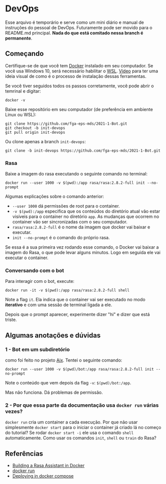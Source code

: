 # DevOps
Esse arquivo é temporário e serve como um mini diário
e manual de instruções do pessoal de DevOps. Futuramente
pode ser movido para o README.md principal. **Nada do que
está comitado nessa branch é permanente**.


## Começando
Certifique-se de que você tem 
[Docker](https://docs.docker.com/get-docker/) instalado em seu
computador. Se você usa Windows 10, será necessário habilitar
o [WSL](https://docs.microsoft.com/pt-br/windows/wsl/install-win10).
[Vídeo](https://www.youtube.com/watch?v=oQ08ZaOAiGU&ab_channel=CaravanaCloud)
para ter uma ideia visual de como é o processo de instalação dessas ferramentas.

Se você tiver seguidos todos os passos corretamente, você pode abrir
o temrinal e digitar:

    docker -v

Baixe esse repositório em seu computador (de preferência em ambiente Linux ou WSL):

    git clone https://github.com/fga-eps-mds/2021-1-Bot.git
    git checkout -b init-devops
    git pull origin init-devops

Ou clone apenas a branch `init-devops`:
    
    git clone -b init-devops https://github.com/fga-eps-mds/2021-1-Bot.git
    

### Rasa
Baixe a imagem do rasa executando o seguinte comando no terminal:

    docker run --user 1000 -v $(pwd):/app rasa/rasa:2.8.2-full init --no-prompt

Algumas explicações sobre o comando anterior:

- `--user 1000` dá permissões de root para o container.
- `-v $(pwd):/app` especifica que os conteúdos do diretório atual
vão estar visíveis para o container no diretório `app`. As mudanças 
que ocorrem no container vão ser sincronizadas com o seu computador.
- `rasa/rasa:2.8.2-full` é o nome da imagem que docker vai baixar e executar.
- `init --no-prompt` é o comando do próprio rasa. 

Se essa é a sua primeira vez rodando esse comando, o Docker vai baixar a imagem 
do Rasa, o que pode levar alguns minutos. Logo em seguida ele vai executar 
o container. 


### Conversando com o bot
Para interagir com o bot, execute:

    docker run -it -v $(pwd):/app rasa/rasa:2.8.2-full shell

Note a flag `it`. Ela indica que o container vai ser executado no modo
**iterativo** e com uma sessão de terminal ligada a ele. 

Depois que o prompt aparecer, experimente dizer "hi" e dizer que está triste.


## Algumas anotações e dúvidas
### 1 - Bot em um subdiretório
como foi feito no projeto [Aix](https://github.com/fga-eps-mds/2019.1-Aix). 
Tentei o seguinte comando:
    
    docker run --user 1000 -v $(pwd)/bot:/app rasa/rasa:2.8.2-full init --no-prompt

Note o conteúdo que vem depois da flag `-v`: `$(pwd)/bot:/app`.

Mas não funciona. Dá problemas de permissão. 


### 2 - Por que essa parte da documentação usa `docker run` várias vezes?
`docker run` cria um container a cada execução. Por que não usar 
simplesmente `docker start` para o iniciar o container já criado 
lá no começo do tutorial?  Se rodar `docker start -i` ele usa o comando 
`shell` automaticamente. Como usar os comandos `init`, `shell` ou `train`
do Rasa?


## Referências
- [Building a Rasa Assistant in Docker](https://rasa.com/docs/rasa/docker/building-in-docker/)
- [docker run](https://docs.docker.com/engine/reference/commandline/run/)
- [Deploying in docker compose](https://rasa.com/docs/rasa/docker/deploying-in-docker-compose/)